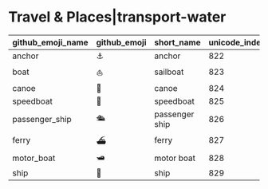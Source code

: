 # Travel & Places|transport-water

|github_emoji_name|github_emoji|short_name|unicode_index|
|---|---|---|---|
|anchor|:anchor:|anchor|822|
|boat|:boat:|sailboat|823|
|canoe|:canoe:|canoe|824|
|speedboat|:speedboat:|speedboat|825|
|passenger_ship|:passenger_ship:|passenger ship|826|
|ferry|:ferry:|ferry|827|
|motor_boat|:motor_boat:|motor boat|828|
|ship|:ship:|ship|829|
